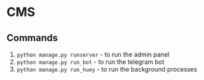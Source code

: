 # CMS

## Commands

1. `python manage.py runserver` - to run the admin panel
2. `python manage.py run_bot` - to run the telegram bot
3. `python manage.py run_huey` - to run the background processes

  
